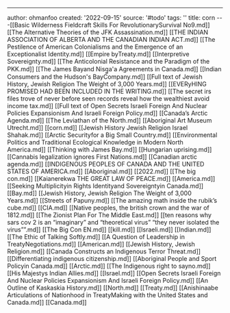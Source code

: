 ---
author: ohmanfoo
created: '2022-09-15'
source: '#todo'
tags: ''
title: corn
---[[Basic Wilderness Fieldcraft Skills For RevolutionarySurvival No9.md]]
[[The Alternative Theories of the JFK Assassination.md]]
[[THE INDIAN ASSOCIATION OF ALBERTA AND THE CANADIAN INDIAN ACT.md]]
[[The Pestilence of American Colonialisms and the Emergence of an Exceptionalist Identity.md]]
[[Empire byTreaty.md]]
[[Interpretive Sovereignty.md]]
[[The Anticolonial Resistance and the Paradigm of the PKK.md]]
[[The James Bayand Nisg̲a'a Agreements in Canada.md]]
[[Indian Consumers and the Hudson's BayCompany.md]]
[[Full text of Jewish History, Jewish Religion The Weight of 3,000 Years.md]]
[[EVERyHING PROMISED HAD BEEN INCLUDED IN THE WRITING.md]]
[[The secret irs files trove of never before seen records reveal how the wealthiest avoid income tax.md]]
[[Full text of Open Secrets Israeli Foreign And Nuclear Policies Expansionism And Israeli Foreign Policy.md]]
[[Canada’s Arctic Agenda.md]]
[[The Leviathan of the North.md]]
[[Aboriginal Art Museum Utrecht.md]]
[[corn.md]]
[[Jewish History Jewish Religion Israel Shahak.md]]
[[Arctic Securityfor a Big Small Country.md]]
[[Environmental Politics and Traditional Ecological Knowledge in Modern North America.md]]
[[Thinking with James Bay.md]]
[[Hungarian uprising.md]]
[[Cannabis legalization ignores First Nations.md]]
[[Canadian arctic agenda.md]]
[[INDIGENOUS PEOPLES OF CANADA AND THE UNITED STATES OF AMERICA.md]]
[[Aboriginal.md]]
[[2022.md]]
[[The big con.md]]
[[Kaianerekwa THE GREAT LAW OF PEACE.md]]
[[America.md]]
[[Seeking Multiplicityin Rights Identityand Sovereigntyin Canada.md]]
[[Bay.md]]
[[Jewish History, Jewish Religion The Weight of 3,000 Years.md]]
[[Streets of Papuny.md]]
[[The amazing math inside the rubik’s cube.md]]
[[CIA.md]]
[[Native peoples, the british crown and the war of 1812.md]]
[[The Zionist Plan For The Middle East.md]]
[[ten reasons why sars cov 2 is an “imaginary” and “theoretical virus”  “they never isolated the virus””.md]]
[[The Big Con EN.md]]
[[kill.md]]
[[Israeli.md]]
[[Indian.md]]
[[The Ethic of Talking Softly.md]]
[[A Question of Leadership in TreatyNegotiations.md]]
[[American.md]]
[[Jewish History, Jewish Religion.md]]
[[Canada Constructs an Indigenous Terror Threat.md]]
[[Differentiating indigenous citizenship.md]]
[[Aboriginal People and Sport Policyin Canada.md]]
[[Arctic.md]]
[[The Indigenous right to sayno.md]]
[[His Majestys Indian Allies.md]]
[[Israel.md]]
[[Open Secrets Israeli Foreign And Nuclear Policies Expansionism And Israeli Foreign Policy.md]]
[[An Outline of Kaskaskia History.md]]
[[North.md]]
[[Treaty.md]]
[[Anishinaabe Articulations of Nationhood in TreatyMaking with the United States and Canada.md]]
[[Canada.md]]

